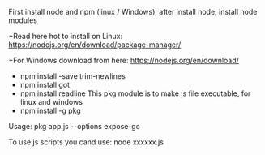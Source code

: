 First install node and npm (linux / Windows), after install node, install node modules

+Read here hot to install on Linux: https://nodejs.org/en/download/package-manager/

+For Windows download from here: https://nodejs.org/en/download/
* npm install -save trim-newlines
* npm install got
* npm install readline
This pkg module is to make js file executable, for linux and windows
* npm install -g pkg

Usage: pkg app.js --options expose-gc

To use js scripts you cand use: node xxxxxx.js
